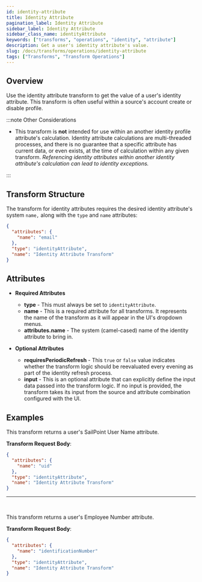 ```yaml
---
id: identity-attribute
title: Identity Attribute
pagination_label: Identity Attribute
sidebar_label: Identity Attribute
sidebar_class_name: identityAttribute
keywords: ["transforms", "operations", "identity", "attribute"]
description: Get a user's identity attribute's value.
slug: /docs/transforms/operations/identity-attribute
tags: ["Transforms", "Transform Operations"]
---
```


## Overview

Use the identity attribute transform to get the value of a user's identity
attribute. This transform is often useful within a source's account create or
disable profile.

:::note Other Considerations

- This transform is **not** intended for use within an another identity profile
  attribute's calculation. Identity attribute calculations are multi-threaded
  processes, and there is no guarantee that a specific attribute has current
  data, or even exists, at the time of calculation within any given transform.
  _Referencing identity attributes within another identity attribute's
  calculation can lead to identity exceptions._

:::

## Transform Structure

The transform for identity attributes requires the desired identity attribute's
system `name,` along with the `type` and `name` attributes:

```json
{
  "attributes": {
    "name": "email"
  },
  "type": "identityAttribute",
  "name": "Identity Attribute Transform"
}
```

## Attributes

- **Required Attributes**

  - **type** - This must always be set to `identityAttribute`.
  - **name** - This is a required attribute for all transforms. It represents
    the name of the transform as it will appear in the UI's dropdown menus.
  - **attributes.name** - The system (camel-cased) name of the identity
    attribute to bring in.

- **Optional Attributes**
  - **requiresPeriodicRefresh** - This `true` or `false` value indicates whether
    the transform logic should be reevaluated every evening as part of the
    identity refresh process.
  - **input** - This is an optional attribute that can explicitly define the
    input data passed into the transform logic. If no input is provided, the
    transform takes its input from the source and attribute combination
    configured with the UI.

## Examples

This transform returns a user's SailPoint User Name attribute.

**Transform Request Body**:

```json
{
  "attributes": {
    "name": "uid"
  },
  "type": "identityAttribute",
  "name": "Identity Attribute Transform"
}
```

---

<p>&nbsp;</p>

This transform returns a user's Employee Number attribute.

**Transform Request Body**:

```json
{
  "attributes": {
    "name": "identificationNumber"
  },
  "type": "identityAttribute",
  "name": "Identity Attribute Transform"
}
```
